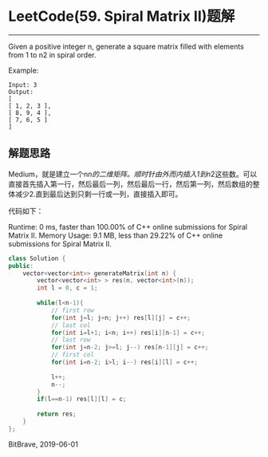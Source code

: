 # LeetCode(59. Spiral Matrix II)题解
------
Given a positive integer n, generate a square matrix filled with elements from 1 to n2 in spiral order.

Example:

    Input: 3
    Output:
    [
    [ 1, 2, 3 ],
    [ 8, 9, 4 ],
    [ 7, 6, 5 ]
    ]

## 解题思路

Medium，就是建立一个n*n的二维矩阵。顺时针由外而内插入1到n*2这些数。可以直接首先插入第一行，然后最后一列，然后最后一行，然后第一列，然后数组的整体减少2.直到最后达到只剩一行或一列，直接插入即可。

代码如下：

Runtime: 0 ms, faster than 100.00% of C++ online submissions for Spiral Matrix II.
Memory Usage: 9.1 MB, less than 29.22% of C++ online submissions for Spiral Matrix II.

```c++
class Solution {
public:
    vector<vector<int>> generateMatrix(int n) {
        vector<vector<int> > res(n, vector<int>(n));
        int l = 0, c = 1;
        
        while(l<n-1){
            // first row
            for(int j=l; j<n; j++) res[l][j] = c++;
            // last col
            for(int i=l+1; i<n; i++) res[i][n-1] = c++;
            // last row
            for(int j=n-2; j>=l; j--) res[n-1][j] = c++;
            // first col
            for(int i=n-2; i>l; i--) res[i][l] = c++;
            
            l++;
            n--;
        }
        if(l==n-1) res[l][l] = c;
        
        return res;
    }
};
```

BitBrave, 2019-06-01